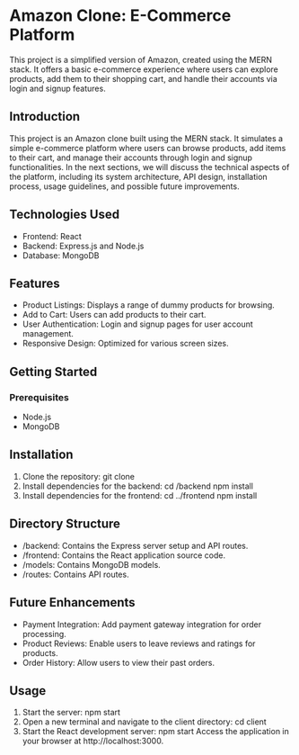 # Amazon Clone: E-Commerce Platform
This project is a simplified version of Amazon, created using the MERN stack. It offers a basic e-commerce experience where users can explore products, add them to their shopping cart, and handle their accounts via login and signup features.

## Introduction
This project is an Amazon clone built using the MERN stack. It simulates a simple e-commerce platform where users can browse products, add items to their cart, and manage their accounts through login and signup functionalities.
In the next sections, we will discuss the technical aspects of the platform, including its system architecture, API design, installation process, usage guidelines, and possible future improvements.


## Technologies Used
* Frontend: React
* Backend: Express.js and Node.js
* Database: MongoDB


## Features
* Product Listings: Displays a range of dummy products for browsing.
* Add to Cart: Users can add products to their cart.
* User Authentication: Login and signup pages for user account management.
* Responsive Design: Optimized for various screen sizes.

## Getting Started
### Prerequisites
* Node.js
* MongoDB

## Installation
1. Clone the repository:
git clone <repository-url>
2. Install dependencies for the backend:
cd <project-directory>/backend
npm install
3. Install dependencies for the frontend:
cd ../frontend
npm install

## Directory Structure
* /backend: Contains the Express server setup and API routes.
* /frontend: Contains the React application source code.
* /models: Contains MongoDB models.
* /routes: Contains API routes.

## Future Enhancements
* Payment Integration: Add payment gateway integration for order processing.
* Product Reviews: Enable users to leave reviews and ratings for products.
* Order History: Allow users to view their past orders.

## Usage
1. Start the server: npm start
2. Open a new terminal and navigate to the client directory: cd client
3. Start the React development server: npm start
Access the application in your browser at http://localhost:3000.

